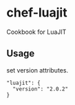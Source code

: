 chef-luajit
===========

Cookbook for LuaJIT

Usage
-----

set version attributes.

~~~~
"luajit": {
  "version": "2.0.2"
}
~~~~

